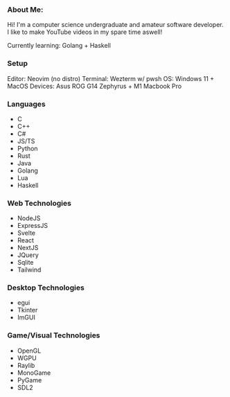 ### About Me:
Hi! I'm a computer science undergraduate and amateur software developer. I like to make YouTube videos in my spare time aswell!

Currently learning: Golang + Haskell

### Setup
Editor: Neovim (no distro)
Terminal: Wezterm w/ pwsh
OS: Windows 11 + MacOS
Devices: Asus ROG G14 Zephyrus + M1 Macbook Pro

### Languages
- C
- C++
- C#
- JS/TS
- Python
- Rust
- Java
- Golang
- Lua
- Haskell

### Web Technologies
- NodeJS
- ExpressJS
- Svelte
- React
- NextJS
- JQuery
- Sqlite
- Tailwind

### Desktop Technologies
- egui
- Tkinter
- ImGUI

### Game/Visual Technologies
- OpenGL
- WGPU
- Raylib
- MonoGame
- PyGame
- SDL2
